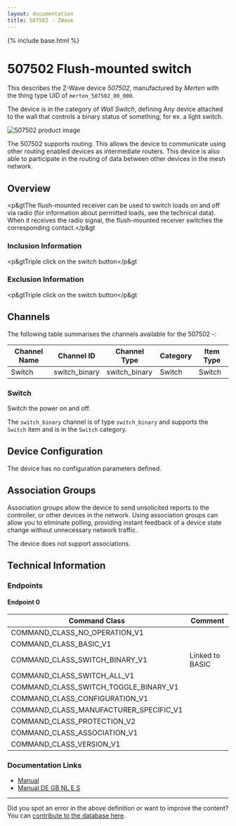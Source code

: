 ```yaml
---
layout: documentation
title: 507502 - ZWave
---
```


{% include base.html %}

# 507502 Flush-mounted switch
This describes the Z-Wave device *507502*, manufactured by *Merten* with the thing type UID of ```merten_507502_00_000```.

The device is in the category of *Wall Switch*, defining Any device attached to the wall that controls a binary status of something, for ex. a light switch.

![507502 product image](https://opensmarthouse.org/zwavedatabase/547/image/)


The 507502 supports routing. This allows the device to communicate using other routing enabled devices as intermediate routers.  This device is also able to participate in the routing of data between other devices in the mesh network.

## Overview

<p&gtThe flush-mounted receiver can be used to switch loads on and off via radio (for information about permitted loads, see the technical data). When it receives the radio signal, the flush-mounted receiver switches the corresponding contact.</p&gt

### Inclusion Information

<p&gtTriple click on the switch button</p&gt

### Exclusion Information

<p&gtTriple click on the switch button</p&gt

## Channels

The following table summarises the channels available for the 507502 -:

| Channel Name | Channel ID | Channel Type | Category | Item Type |
|--------------|------------|--------------|----------|-----------|
| Switch | switch_binary | switch_binary | Switch | Switch | 

### Switch
Switch the power on and off.

The ```switch_binary``` channel is of type ```switch_binary``` and supports the ```Switch``` item and is in the ```Switch``` category.



## Device Configuration

The device has no configuration parameters defined.

## Association Groups

Association groups allow the device to send unsolicited reports to the controller, or other devices in the network. Using association groups can allow you to eliminate polling, providing instant feedback of a device state change without unnecessary network traffic.

The device does not support associations.
## Technical Information

### Endpoints

#### Endpoint 0

| Command Class | Comment |
|---------------|---------|
| COMMAND_CLASS_NO_OPERATION_V1| |
| COMMAND_CLASS_BASIC_V1| |
| COMMAND_CLASS_SWITCH_BINARY_V1| Linked to BASIC|
| COMMAND_CLASS_SWITCH_ALL_V1| |
| COMMAND_CLASS_SWITCH_TOGGLE_BINARY_V1| |
| COMMAND_CLASS_CONFIGURATION_V1| |
| COMMAND_CLASS_MANUFACTURER_SPECIFIC_V1| |
| COMMAND_CLASS_PROTECTION_V2| |
| COMMAND_CLASS_ASSOCIATION_V1| |
| COMMAND_CLASS_VERSION_V1| |

### Documentation Links

* [Manual](https://opensmarthouse.org/zwavedatabase/547/MTN507502-HW-2011-6-DE-FR-IT-NL.pdf)
* [Manual DE GB NL E S](https://opensmarthouse.org/zwavedatabase/547/507x0x-HW-DE.pdf)

---

Did you spot an error in the above definition or want to improve the content?
You can [contribute to the database here](https://opensmarthouse.org/zwavedatabase/547).
